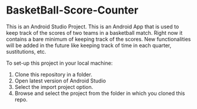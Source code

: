 ﻿# BasketBall-Score-Counter

This is an Android Studio Project. This is an Android App that is used to keep track of the scores of two teams in a basketball match.
Right now it contains a bare minimum of keeping track of the scores.
New functionalities will be added in the future like keeping track of time in each quarter, sustitutions, etc.

To set-up this project in your local machine:

1) Clone this repository in a folder.
2) Open latest version of Android Studio
3) Select the import project option.
4) Browse and select the project from the folder in which you cloned this repo.
